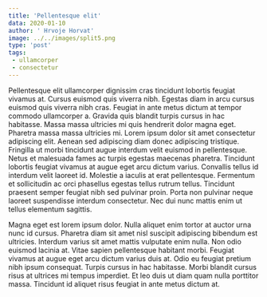 ```yaml
---
title: 'Pellentesque elit'
data: 2020-01-10
author: ' Hrvoje Horvat'
image: ../../images/split5.png
type: 'post'
tags:
 - ullamcorper
 - consectetur
---
```

Pellentesque elit ullamcorper dignissim cras tincidunt lobortis feugiat vivamus at. Cursus euismod quis viverra nibh. Egestas diam in arcu cursus euismod quis viverra nibh cras. Feugiat in ante metus dictum at tempor commodo ullamcorper a. Gravida quis blandit turpis cursus in hac habitasse. Massa massa ultricies mi quis hendrerit dolor magna eget. Pharetra massa massa ultricies mi. Lorem ipsum dolor sit amet consectetur adipiscing elit. Aenean sed adipiscing diam donec adipiscing tristique. Fringilla ut morbi tincidunt augue interdum velit euismod in pellentesque. Netus et malesuada fames ac turpis egestas maecenas pharetra. Tincidunt lobortis feugiat vivamus at augue eget arcu dictum varius. Convallis tellus id interdum velit laoreet id. Molestie a iaculis at erat pellentesque. Fermentum et sollicitudin ac orci phasellus egestas tellus rutrum tellus. Tincidunt praesent semper feugiat nibh sed pulvinar proin. Porta non pulvinar neque laoreet suspendisse interdum consectetur. Nec dui nunc mattis enim ut tellus elementum sagittis.

Magna eget est lorem ipsum dolor. Nulla aliquet enim tortor at auctor urna nunc id cursus. Pharetra diam sit amet nisl suscipit adipiscing bibendum est ultricies. Interdum varius sit amet mattis vulputate enim nulla. Non odio euismod lacinia at. Vitae sapien pellentesque habitant morbi. Feugiat vivamus at augue eget arcu dictum varius duis at. Odio eu feugiat pretium nibh ipsum consequat. Turpis cursus in hac habitasse. Morbi blandit cursus risus at ultrices mi tempus imperdiet. Et leo duis ut diam quam nulla porttitor massa. Tincidunt id aliquet risus feugiat in ante metus dictum at.